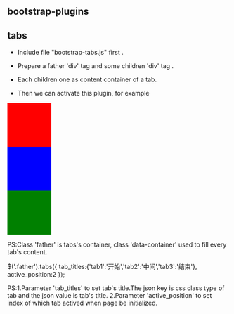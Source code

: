 ﻿## bootstrap-plugins

## tabs
  
  * Include file "bootstrap-tabs.js" first .

  * Prepare a father 'div' tag and some children 'div' tag . 
  
  * Each children one as content container of a tab.

  * Then we can activate this plugin, for example

<div class="father">
	<div class = "data-container"><div style="width:100px;height:100px;background-color:red;"></div></div>
	<div class = "data-container"><div style="width:100px;height:100px;background-color:blue;"></div></div>
	<div class = "data-container"><div style="width:100px;height:100px;background-color:green;"></div></div>
</div>

  PS:Class 'father' is tabs's container, class 'data-container' used to fill every tab's content.

$('.father').tabs({
		tab_titles:{'tab1':'开始','tab2':'中间','tab3':'结束'},
		active_position:2
});

  PS:1.Parameter 'tab_titles' to set tab's title.The json key is css class type of tab and the json value is tab's title.
     2.Parameter 'active_position' to set index of which tab actived when page be initialized.
